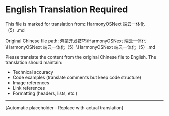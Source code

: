 ﻿# English Translation Required

This file is marked for translation from: HarmonyOSNext 端云一体化（5）.md

Original Chinese file path: 鸿蒙开发技巧\HarmonyOSNext 端云一体化\HarmonyOSNext 端云一体化（5）\HarmonyOSNext 端云一体化（5）.md

Please translate the content from the original Chinese file to English.
The translation should maintain:
- Technical accuracy
- Code examples (translate comments but keep code structure)
- Image references
- Link references
- Formatting (headers, lists, etc.)

---

[Automatic placeholder - Replace with actual translation]
